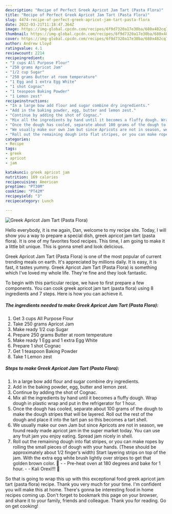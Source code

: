 ```yaml
---
description: "Recipe of Perfect Greek Apricot Jam Tart (Pasta Flora)"
title: "Recipe of Perfect Greek Apricot Jam Tart (Pasta Flora)"
slug: 4474-recipe-of-perfect-greek-apricot-jam-tart-pasta-flora
date: 2022-03-21T11:18:47.364Z
image: https://img-global.cpcdn.com/recipes/6f9d7320a17e30ba/680x482cq70/greek-apricot-jam-tart-pasta-flora-recipe-main-photo.jpg
thumbnail: https://img-global.cpcdn.com/recipes/6f9d7320a17e30ba/680x482cq70/greek-apricot-jam-tart-pasta-flora-recipe-main-photo.jpg
cover: https://img-global.cpcdn.com/recipes/6f9d7320a17e30ba/680x482cq70/greek-apricot-jam-tart-pasta-flora-recipe-main-photo.jpg
author: Andrew Lloyd
ratingvalue: 4.1
reviewcount: 2214
recipeingredient:
- "3 cups All Purpose Flour"
- "250 grams Apricot Jam"
- "1/2 cup Sugar"
- "250 grams Butter at room temperature"
- "1 Egg and 1 extra Egg White"
- "1 shot Cognac"
- "1 teaspoon Baking Powder"
- "1 Lemon zest"
recipeinstructions:
- "In a large bow add flour and sugar combine dry ingredients."
- "Add in the baking powder, egg, butter and lemon zest."
- "Continue by adding the shot of Cognac."
- "Mix all the ingredients by hand until it becomes a fluffy dough. Wrap dough in plastic wrap and put in the refrigerator for 1 hour."
- "Once the dough has cooled, separate about 100 grams of the dough to make the dough stripes that will be layered. Roll out the rest of the dough and place it into the tart pan so this becomes a tart shell."
- "We usually make our own Jam but since Apricots are not in season, we found ready made apricot jam in the super market today. You can use any fruit jam you enjoy eating. Spread jam nicely in shell."
- "Roll out the remaining dough into flat stripes, or you can make ropes by rolling the small pieces of dough with your hands. (These should be approximately about 1/2 finger’s width) Start layering strips on top of the jam. With the extra egg white brush lightly over stripes to get that golden brown color. 🙂  Pre-heat oven at 180 degrees and bake for 1 hour.   Kali Orexi!!! 🙂"
categories:
- Recipe
tags:
- greek
- apricot
- jam

katakunci: greek apricot jam 
nutrition: 169 calories
recipecuisine: American
preptime: "PT30M"
cooktime: "PT42M"
recipeyield: "3"
recipecategory: Lunch

---
```



![Greek Apricot Jam Tart (Pasta Flora)](https://img-global.cpcdn.com/recipes/6f9d7320a17e30ba/680x482cq70/greek-apricot-jam-tart-pasta-flora-recipe-main-photo.jpg)

Hello everybody, it is me again, Dan, welcome to my recipe site. Today, I will show you a way to prepare a special dish, greek apricot jam tart (pasta flora). It is one of my favorites food recipes. This time, I am going to make it a little bit unique. This is gonna smell and look delicious.



Greek Apricot Jam Tart (Pasta Flora) is one of the most popular of current trending meals on earth. It's appreciated by millions daily. It is easy, it is fast, it tastes yummy. Greek Apricot Jam Tart (Pasta Flora) is something which I've loved my whole life. They're fine and they look fantastic.


To begin with this particular recipe, we have to first prepare a few components. You can cook greek apricot jam tart (pasta flora) using 8 ingredients and 7 steps. Here is how you can achieve it.

<!--inarticleads1-->

##### The ingredients needed to make Greek Apricot Jam Tart (Pasta Flora):

1. Get 3 cups All Purpose Flour
1. Take 250 grams Apricot Jam
1. Make ready 1/2 cup Sugar
1. Prepare 250 grams Butter at room temperature
1. Make ready 1 Egg and 1 extra Egg White
1. Prepare 1 shot Cognac
1. Get 1 teaspoon Baking Powder
1. Take 1 Lemon zest




<!--inarticleads2-->

##### Steps to make Greek Apricot Jam Tart (Pasta Flora):

1. In a large bow add flour and sugar combine dry ingredients.
1. Add in the baking powder, egg, butter and lemon zest.
1. Continue by adding the shot of Cognac.
1. Mix all the ingredients by hand until it becomes a fluffy dough. Wrap dough in plastic wrap and put in the refrigerator for 1 hour.
1. Once the dough has cooled, separate about 100 grams of the dough to make the dough stripes that will be layered. Roll out the rest of the dough and place it into the tart pan so this becomes a tart shell.
1. We usually make our own Jam but since Apricots are not in season, we found ready made apricot jam in the super market today. You can use any fruit jam you enjoy eating. Spread jam nicely in shell.
1. Roll out the remaining dough into flat stripes, or you can make ropes by rolling the small pieces of dough with your hands. (These should be approximately about 1/2 finger’s width) Start layering strips on top of the jam. With the extra egg white brush lightly over stripes to get that golden brown color. 🙂 -  - Pre-heat oven at 180 degrees and bake for 1 hour.  -  - Kali Orexi!!! 🙂




So that is going to wrap this up with this exceptional food greek apricot jam tart (pasta flora) recipe. Thank you very much for your time. I'm confident you will make this at home. There's gonna be interesting food in home recipes coming up. Don't forget to bookmark this page on your browser, and share it to your family, friends and colleague. Thank you for reading. Go on get cooking!
